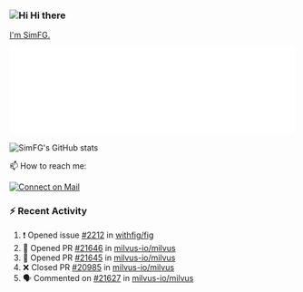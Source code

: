 ### <img src='https://qpluspicture.oss-cn-beijing.aliyuncs.com/6LjjQA/Hi.gif' alt='Hi' width="24"/> Hi there

[I'm SimFG.](https://simfg.github.io/)

![Metrics 👋](/metrics.plugin.followup.user.svg)

![SimFG's GitHub stats](https://github-readme-stats.vercel.app/api?username=SimFG&show_icons=true&theme=radical&count_private=true)

📫 How to reach me:

[![Connect on Mail](https://img.shields.io/badge/Ask%20me-anything-1abc9c.svg)](mailto:1142838399@qq.com)

### :zap: Recent Activity

<!--START_SECTION:activity-->
1. ❗️ Opened issue [#2212](https://github.com/withfig/fig/issues/2212) in [withfig/fig](https://github.com/withfig/fig)
2. 💪 Opened PR [#21646](https://github.com/milvus-io/milvus/pull/21646) in [milvus-io/milvus](https://github.com/milvus-io/milvus)
3. 💪 Opened PR [#21645](https://github.com/milvus-io/milvus/pull/21645) in [milvus-io/milvus](https://github.com/milvus-io/milvus)
4. ❌ Closed PR [#20985](https://github.com/milvus-io/milvus/pull/20985) in [milvus-io/milvus](https://github.com/milvus-io/milvus)
5. 🗣 Commented on [#21627](https://github.com/milvus-io/milvus/issues/21627) in [milvus-io/milvus](https://github.com/milvus-io/milvus)
<!--END_SECTION:activity-->

